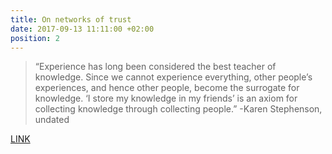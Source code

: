 ```yaml
---
title: On networks of trust
date: 2017-09-13 11:11:00 +02:00
position: 2
---
```


> “Experience has long been considered the best teacher of knowledge. Since we cannot
> experience everything, other people’s experiences, and hence other people, become the
> surrogate for knowledge. ‘I store my knowledge in my friends’ is an axiom for collecting
> knowledge through collecting people.”
> -Karen Stephenson, undated

[LINK](http://www.workecology.com/articles/icf.pdf)